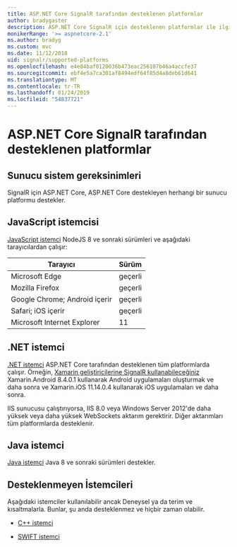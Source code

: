 ```yaml
---
title: ASP.NET Core SignalR tarafından desteklenen platformlar
author: bradygaster
description: ASP.NET Core SignalR için desteklenen platformlar ile ilgili öğrenin.
monikerRange: '>= aspnetcore-2.1'
ms.author: bradyg
ms.custom: mvc
ms.date: 11/12/2018
uid: signalr/supported-platforms
ms.openlocfilehash: e4e84baf0120036b473eac256107b46a4accfe37
ms.sourcegitcommit: ebf4e5a7ca301af8494edf64f85d4a8deb61d641
ms.translationtype: MT
ms.contentlocale: tr-TR
ms.lasthandoff: 01/24/2019
ms.locfileid: "54837721"
---
```

# <a name="aspnet-core-signalr-supported-platforms"></a>ASP.NET Core SignalR tarafından desteklenen platformlar

## <a name="server-system-requirements"></a>Sunucu sistem gereksinimleri

SignalR için ASP.NET Core, ASP.NET Core destekleyen herhangi bir sunucu platformu destekler.

## <a name="javascript-client"></a>JavaScript istemcisi

[JavaScript istemci](https://www.npmjs.com/package/@aspnet/signalr) NodeJS 8 ve sonraki sürümleri ve aşağıdaki tarayıcılardan çalışır:

| Tarayıcı                         | Sürüm |
| ------------------------------- | ------- |
| Microsoft Edge                  | geçerli |
| Mozilla Firefox                 | geçerli |
| Google Chrome; Android içerir | geçerli |
| Safari; iOS içerir            | geçerli |
| Microsoft Internet Explorer     | 11      |
 
## <a name="net-client"></a>.NET istemci

[.NET istemci](https://www.nuget.org/packages/Microsoft.AspNetCore.SignalR/) ASP.NET Core tarafından desteklenen tüm platformlarda çalışır. Örneğin, [Xamarin geliştiricilerine SignalR kullanabileceğiniz](https://github.com/aspnet/Announcements/issues/305) Xamarin.Android 8.4.0.1 kullanarak Android uygulamaları oluşturmak ve daha sonra ve Xamarin.iOS 11.14.0.4 kullanarak iOS uygulamaları ve daha sonra.

IIS sunucusu çalıştırıyorsa, IIS 8.0 veya Windows Server 2012'de daha yüksek veya daha yüksek WebSockets aktarım gerektirir. Diğer aktarımları tüm platformlarda desteklenir.

## <a name="java-client"></a>Java istemci

[Java istemci](https://search.maven.org/artifact/com.microsoft.aspnet/signalr) Java 8 ve sonraki sürümleri destekler.

## <a name="unsupported-clients"></a>Desteklenmeyen İstemcileri

Aşağıdaki istemciler kullanılabilir ancak Deneysel ya da terim ve kısaltmalarla. Bunlar, şu anda desteklenmez ve hiçbir zaman olabilir.

* [C++ istemci](https://github.com/aspnet/SignalR/tree/master/clients/cpp)

* [SWIFT istemci](https://github.com/moozzyk/SignalR-Client-Swift)
